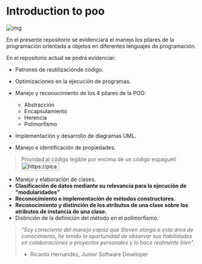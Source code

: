 # Introduction to poo
![img](https://i.imgur.com/PfyJsm9.png)

En el presente repositorio se evidenciará el manejo los pilares de la programación orientada a objetos en diferentes lenguajes de programación.

En el repositorio actual se podrá evidenciar:
- Patrones de reutilizaciónde código.
- Optimizaciones en la ejecución de programas. 
- Manejo y reconocimiento de los 4 pilares de la POO:
    - Abstracción
    - Encapsulamiento 
    - Herencia
    - Polimorfismo

- Implementación y desarrollo de diagramas UML.
- Manejo e identificación de propiedades.
> Prioridad al código legible por encima de un código espagueti <a href="https://picasion.com/"><img src="https://i.picasion.com/pic92/7456a2d2050edc77de081550d650e14d.gif" width="100" height="22" border="0" alt="https://picasion.com/" /></a><br /><a href="https://picasion.com/"></a> 
- Manejo y elaboración de clases.
- **Clasificación de datos mediante su relevancia para la ejecución de "modularidades"**
- **Reconocimiento e implementación de métodos constructores.**
- **Reconocimiento y distinción de los atributos de una clase sobre los atributos de instancia de una clase.**
- Distinción de la definición del método en el polimorfismo.

> *"Soy consciente del manejo capaz que Steven otorga a esta área de conocimiento, he tenido la oportunidad de observar sus habilidades en colaboraciones a proyectos personales y lo hace realmente bien".*
>- Ricardo Hernandez, Junior Software Developer

